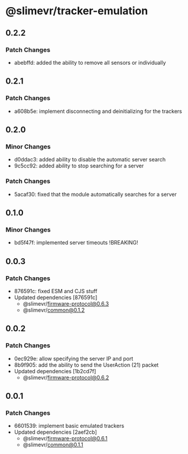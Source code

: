 # @slimevr/tracker-emulation

## 0.2.2

### Patch Changes

- abebffd: added the ability to remove all sensors or individually

## 0.2.1

### Patch Changes

- a608b5e: implement disconnecting and deinitializing for the trackers

## 0.2.0

### Minor Changes

- d0ddac3: added ability to disable the automatic server search
- 9c5cc92: added ability to stop searching for a server

### Patch Changes

- 5acaf30: fixed that the module automatically searches for a server

## 0.1.0

### Minor Changes

- bd5f47f: implemented server timeouts !BREAKING!

## 0.0.3

### Patch Changes

- 876591c: fixed ESM and CJS stuff
- Updated dependencies [876591c]
  - @slimevr/firmware-protocol@0.6.3
  - @slimevr/common@0.1.2

## 0.0.2

### Patch Changes

- 0ec929e: allow specifying the server IP and port
- 8b9f905: add the ability to send the UserAction (21) packet
- Updated dependencies [1b2cd7f]
  - @slimevr/firmware-protocol@0.6.2

## 0.0.1

### Patch Changes

- 6601539: implement basic emulated trackers
- Updated dependencies [2aef2cb]
  - @slimevr/firmware-protocol@0.6.1
  - @slimevr/common@0.1.1
